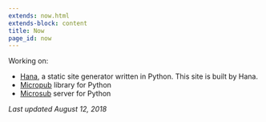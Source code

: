 ```yaml
---
extends: now.html
extends-block: content
title: Now
page_id: now
---
```

Working on:

* [Hana](https://github.com/mayo/hana), a static site generator written in Python. This site is built by Hana.
* [Micropub](https://github.com/mayo/pycropub) library for Python
* [Microsub](https://github.com/mayo/pycrosub) server for Python

*Last updated August 12, 2018*
